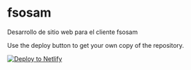 # fsosam
Desarrollo de sitio web para el cliente fsosam

Use the deploy button to get your own copy of the repository.

[![Deploy to Netlify](https://www.netlify.com/img/deploy/button.svg)](https://app.netlify.com/start/deploy?repository=https://github.com/labureca/fsosam&stack=cms)
